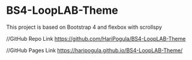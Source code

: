 # BS4-LoopLAB-Theme

This project is based on Bootstrap 4 and flexbox with scrollspy

//GitHub Repo Link
https://github.com/HariPogula/BS4-LoopLAB-Theme

//GitHub Pages Link
https://haripogula.github.io/BS4-LoopLAB-Theme/
